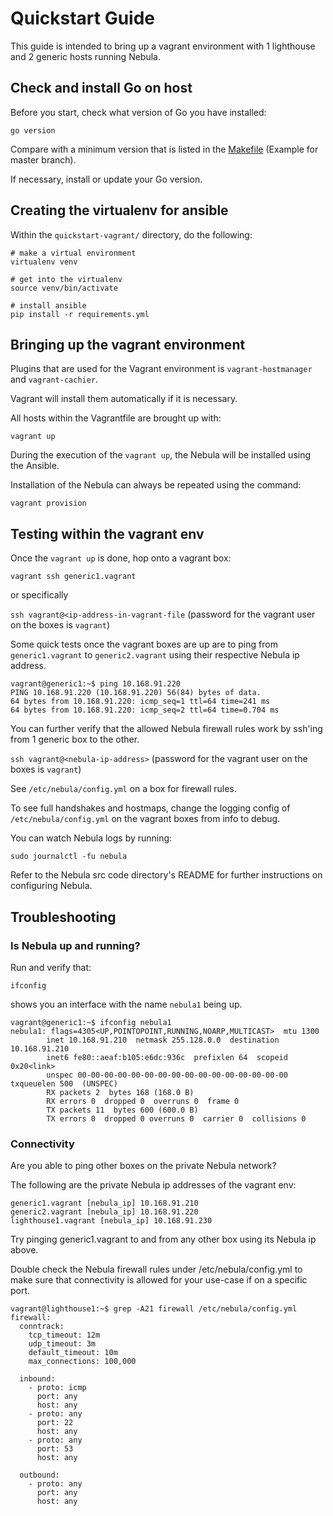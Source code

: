 # Quickstart Guide

This guide is intended to bring up a vagrant environment with 1 lighthouse and
2 generic hosts running Nebula.

## Check and install Go on host

Before you start, check what version of Go you have installed:

```
go version
```

Compare with a minimum version that is listed in the [Makefile](https://github.com/slackhq/nebula/blob/master/Makefile#L1)
(Example for master branch).

If necessary, install or update your Go version.

## Creating the virtualenv for ansible

Within the `quickstart-vagrant/` directory, do the following:

```
# make a virtual environment
virtualenv venv

# get into the virtualenv
source venv/bin/activate

# install ansible
pip install -r requirements.yml
```

## Bringing up the vagrant environment

Plugins that are used for the Vagrant environment is `vagrant-hostmanager` and
`vagrant-cachier`.

Vagrant will install them automatically if it is necessary.


All hosts within the Vagrantfile are brought up with:

`vagrant up`

During the execution of the `vagrant up`, the Nebula will be installed using
the Ansible.

Installation of the Nebula can always be repeated using the command:

`vagrant provision`

## Testing within the vagrant env

Once the `vagrant up` is done, hop onto a vagrant box:

`vagrant ssh generic1.vagrant`

or specifically

`ssh vagrant@<ip-address-in-vagrant-file` (password for the vagrant user on the boxes is `vagrant`)

Some quick tests once the vagrant boxes are up are to ping from `generic1.vagrant` to
`generic2.vagrant` using their respective Nebula ip address.

```
vagrant@generic1:~$ ping 10.168.91.220
PING 10.168.91.220 (10.168.91.220) 56(84) bytes of data.
64 bytes from 10.168.91.220: icmp_seq=1 ttl=64 time=241 ms
64 bytes from 10.168.91.220: icmp_seq=2 ttl=64 time=0.704 ms
```

You can further verify that the allowed Nebula firewall rules work by ssh'ing
from 1 generic box to the other.

`ssh vagrant@<nebula-ip-address>`  (password for the vagrant user on the boxes is `vagrant`)

See `/etc/nebula/config.yml` on a box for firewall rules.

To see full handshakes and hostmaps, change the logging config of `/etc/nebula/config.yml`
on the vagrant boxes from info to debug.

You can watch Nebula logs by running:

```
sudo journalctl -fu nebula
```

Refer to the Nebula src code directory's README for further instructions on
configuring Nebula.

## Troubleshooting

### Is Nebula up and running?

Run and verify that:

```
ifconfig
```

shows you an interface with the name `nebula1` being up.

```
vagrant@generic1:~$ ifconfig nebula1
nebula1: flags=4305<UP,POINTOPOINT,RUNNING,NOARP,MULTICAST>  mtu 1300
        inet 10.168.91.210  netmask 255.128.0.0  destination 10.168.91.210
        inet6 fe80::aeaf:b105:e6dc:936c  prefixlen 64  scopeid 0x20<link>
        unspec 00-00-00-00-00-00-00-00-00-00-00-00-00-00-00-00  txqueuelen 500  (UNSPEC)
        RX packets 2  bytes 168 (168.0 B)
        RX errors 0  dropped 0  overruns 0  frame 0
        TX packets 11  bytes 600 (600.0 B)
        TX errors 0  dropped 0 overruns 0  carrier 0  collisions 0
```

### Connectivity

Are you able to ping other boxes on the private Nebula network?

The following are the private Nebula ip addresses of the vagrant env:

```
generic1.vagrant [nebula_ip] 10.168.91.210
generic2.vagrant [nebula_ip] 10.168.91.220
lighthouse1.vagrant [nebula_ip] 10.168.91.230
```

Try pinging generic1.vagrant to and from any other box using its Nebula ip above.

Double check the Nebula firewall rules under /etc/nebula/config.yml to make sure
that connectivity is allowed for your use-case if on a specific port.

```
vagrant@lighthouse1:~$ grep -A21 firewall /etc/nebula/config.yml
firewall:
  conntrack:
    tcp_timeout: 12m
    udp_timeout: 3m
    default_timeout: 10m
    max_connections: 100,000

  inbound:
    - proto: icmp
      port: any
      host: any
    - proto: any
      port: 22
      host: any
    - proto: any
      port: 53
      host: any

  outbound:
    - proto: any
      port: any
      host: any
```
